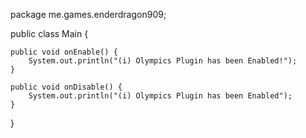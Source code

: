 package me.games.enderdragon909;

public class Main {

	public void onEnable() {
		System.out.println("(i) Olympics Plugin has been Enabled!");
	}
	
	public void onDisable() {
		System.out.println("(i) Olympics Plugin has been Enabled");
	}
	
}
